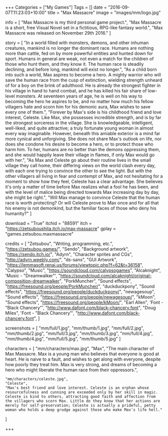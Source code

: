 +++
Categories = ["My Games"]
Tags = []
date = "2016-09-07T11:23:03+10:00"
title = "Max Massacre"
image = "images/mm/logo.jpg"

info = [
	"Max Massacre is my third personal game project.",
	"Max Massacre is a short, free Visual Novel set in a fictitious, RPG-like fantasy world.",
	"Max Massacre was released on November 29th 2016."
]

story = [
	"In a world filled with monsters, demons, and other inhuman creatures, mankind is no longer the dominant race. Humans are nothing more than cattle, fed on by more powerful entities and hunted down for sport. Humans in general are weak, not even a match for the children of those who hunt them, and they know it. The human race is steadily declining, and before long, mankind will exist no longer.",
	"As a child born into such a world, Max aspires to become a hero. A mighty warrior who will save the human race from the cusp of extinction, wielding strength unheard of for a boy on the brink of adulthood. He is already the strongest fighter in his village in hand to hand combat, and he has killed his fair share of low-level monsters. At seventeen years of age, he is well on his way to becoming the hero he aspires to be, and no matter how much his fellow villagers hate and scorn him for his demonic aura, Max wishes to save every one of them.",
	"Forever by Max's side is his childhood friend and love interest, Celeste. Like Max, she possesses incredible strength, and is by far the strongest sorceress in the village. She is knowledgeable, intelligent, well-liked, and quite attractive; a truly fortunate young woman in almost every way imaginable. However, beneath this amiable exterior is a mind far more cynical and unforgiving. She does not share Max's outlook on life, nor does she condone his desire to become a hero, or to protect those who harm him. To her, humans are no better than the demons oppressing them, and she would happily leave their village in flames, if only Max would go with her.",
	"As Max and Celeste go about their routine lives in the small village they call home, their differing views on the world clash every day, with each one trying to convince the other to see the light. But with the other villagers all living in fear and contempt of Max, and not hesitating for a moment to show how they feel, Celeste has a clear advantage. She believes it's only a matter of time before Max realizes what a fool he has been, and with the level of malice being directed towards Max increasing day by day, she might be right.",
	"Will Max manage to convince Celeste that the human race is worth protecting? Or will Celeste prove to Max once and for all that his enemy is not demonkind, but the familiar faces of those who deny his humanity?"
]

download = "True"
itchid = "88591"
itch = "https://zetsuboushita.itch.io/max-massacre"
gplay = "games.zetsubou.maxmassacre"

credits = [
	"Zetsubou", "Writing, programming, etc.", "https://zetsubou.games/",
	"Sendo", "Background artwork", "https://sendo.itch.io/",
	"Adyrn", "Character sprites and CGs", "http://adyrn.weebly.com/",
	"ds-sans", "GUI Artwork", "https://lemmasoft.renai.us/forums/viewtopic.php?f=62&t=36158",
	"Calypso", "Music", "https://soundcloud.com/calypsogames",
	"Alcaknight", 'Music - "Dreamwalker"', "https://soundcloud.com/alcaknight/original-composition-dreamwalker",
	"PorkMuncher", "Sound effects", "https://freesound.org/people/PorkMuncher/",
	"duckduckpony", "Sound effects", "https://freesound.org/people/duckduckpony/",
	"newagesoup", "Sound effects", "https://freesound.org/people/newagesoup/",
	"kMoon", "Sound effects", "https://freesound.org/people/kMoon/",
	"Earl Allen", 'Font - "Black Chancery"', "http://www.dafont.com/black-chancery.font",
	"Doug Miles", 'Font - "Black Chancery"', "http://www.dafont.com/black-chancery.font",
]

screenshots = [
	"mm/full/1.jpg", "mm/thumb/1.jpg",
	"mm/full/2.jpg", "mm/thumb/2.jpg",
	"mm/full/3.jpg", "mm/thumb/3.jpg",
	"mm/full/4.jpg", "mm/thumb/4.jpg",
	"mm/full/5.jpg", "mm/thumb/5.jpg"
]

characters = [
	"mm/characters/max.jpg",
	"Max",
	"The main character of Max Massacre. Max is a young man who believes that everyone is good at heart. He is naive to a fault, and wishes to get along with everyone, despite how poorly they treat him. Max is very strong, and dreams of becoming a hero who might liberate the human race from their oppressors.",
	
	"mm/characters/celeste.jpg",
	"Celeste",
	"Max's best friend and love interest. Celeste is an orphan whose resourcefulness and cunning are exceeded only by her skill in magic. Celeste is kind to others, attracting good faith and affection from the villagers who scorn Max. Little do they know that her actions are merely for self-preservation; Celeste is actually a prideful, petty woman who holds a deep grudge against those who make Max's life hell."
]

+++

